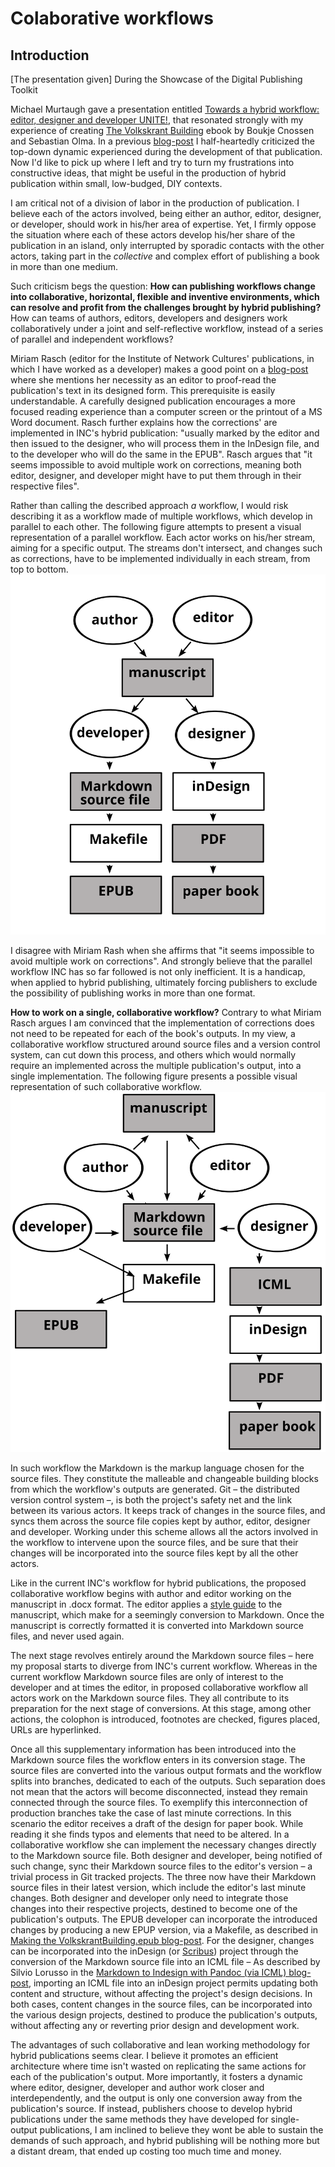 # Colaborative workflows

## Introduction
[The presentation given]
During the Showcase of the Digital Publishing Toolkit

Michael Murtaugh gave a presentation entitled [Towards a hybrid workflow: editor, designer and developer UNITE!](http://networkcultures.org/digitalpublishing/2014/11/30/towards-a-hybrid-workflow-editor-designer-and-developer-unite/), that resonated strongly with my experience of creating [The Volkskrant Building](http://networkcultures.org/blog/publication/the-volkskrant-building-manufacturing-difference-in-amsterdams-creative-city-boukje-cnossen-and-sebastian-olma/) ebook by Boukje Cnossen and Sebastian Olma. In a previous [blog-post](http://networkcultures.org/digitalpublishing/2014/11/23/making-the-volkskrantbuilding-epub/) I half-heartedly criticized the top-down dynamic experienced during the development of that publication. Now I'd like to pick up where I left and try to turn my frustrations into constructive ideas, that might be useful in the production of hybrid publication within small, low-budged, DIY contexts. 


I am critical not of a division of labor in the production of publication. I believe each of the actors involved, being either an author, editor, designer, or developer, should work in his/her area of expertise. Yet, I firmly oppose the situation where each of these actors develop his/her share of the publication in an island, only interrupted by sporadic contacts with the other actors, taking part in the *collective* and complex effort of publishing a book in more than one medium.


Such criticism begs the question: **How can publishing workflows change into collaborative, horizontal, flexible and inventive environments, which can resolve and profit from the challenges brought by hybrid publishing?** How can teams of authors, editors, developers and designers work collaboratively under a joint and self-reflective workflow, instead of a series of parallel and independent workflows?

Miriam Rasch (editor for the Institute of Network Cultures' publications, in which I have worked as a developer) makes a good point on a [blog-post](http://networkcultures.org/digitalpublishing/2014/10/28/how-to-handle-corrections-in-a-hybrid-workflow/) where she mentions her necessity as an editor to proof-read the publication's text in its designed form. This prerequisite is easily understandable. A carefully designed publication encourages a more focused reading experience than a computer screen or the printout of a MS Word document. Rasch further explains how the corrections' are implemented in INC's hybrid publication: "usually marked by the editor and then issued to the designer, who will process them in the InDesign file, and to the developer who will do the same in the EPUB". Rasch argues that "it seems impossible to avoid multiple work on corrections, meaning both editor, designer, and developer might have to put them through in their respective files".

Rather than calling the described approach *a* workflow, I would risk describing it as a workflow made of multiple workflows, which develop in parallel to each other. 
The following figure attempts to present a visual representation of a parallel workflow.
Each actor works on his/her stream, aiming for a specific output. The streams don't intersect, and changes such as corrections, have to be implemented individually in each stream, from top to bottom. 
![Parallel workflows](workflow_02.svg)


I disagree with Miriam Rash when she affirms that "it seems impossible to avoid multiple work on corrections".
And strongly believe that the parallel workflow INC has so far followed is not only inefficient. It is a handicap, when applied to hybrid publishing, ultimately forcing publishers to exclude the possibility of publishing works in more than one format.

<!-- When the introduction of corrections is reiterated for each of the publications output, both chances for error and time spend on implementation drastically increase. -->

**How to work on a single, collaborative workflow?**
Contrary to what Miriam Rasch argues I am convinced that the implementation of corrections does not need to be repeated for each of the book's outputs.
In my view, a collaborative workflow structured around source files and a version control system, can cut down this process, and others which would normally require an implemented across the multiple publication's output, into a single implementation.
The following figure presents a possible visual representation of such collaborative workflow.
![collaborative workflow](workflow_01.svg)

In such workflow the Markdown is the markup language chosen for the source files. They constitute the malleable and changeable building blocks from which the workflow's outputs are generated. Git &ndash; the distributed version control system &ndash;, is both the project's safety net and the link between its various actors. It keeps track of changes in the source files, and syncs them across the source file copies kept by author, editor, designer and developer.
Working under this scheme allows all the actors involved in the workflow to intervene upon the source files, and be sure that their changes will be incorporated into the source files kept by all the other actors.

Like in the current INC's workflow for hybrid publications, the proposed collaborative workflow begins with author and editor working on the manuscript in .docx format. The editor applies a [style guide](http://networkcultures.org/digitalpublishing/2014/10/21/style-guide-for-hybrid-publishing/) to the manuscript, which make for a seemingly conversion to Markdown. Once the manuscript is correctly formatted it is converted into Markdown source files, and never used again.

The next stage revolves entirely around the Markdown source files &ndash; here my proposal starts to diverge from INC's current workflow. Whereas in the current workflow Markdown source files are only of interest to the developer and at times the editor, in proposed collaborative workflow all actors work on the Markdown source files. They all contribute to its preparation for the next stage of conversions. At this stage, among other actions, the colophon is introduced, footnotes are checked, figures placed, URLs are hyperlinked.

Once all this supplementary information has been introduced into the Markdown source files the workflow enters in its conversion stage. The source files are converted into the various output formats and the workflow splits into branches, dedicated to each of the outputs.
Such separation does not mean that the actors will become disconnected, instead they remain connected through the source files. To exemplify this interconnection of production branches take the case of last minute corrections. In this scenario the editor receives a draft of the design for paper book.
While reading it she finds typos and elements that need to be altered. In a collaborative workflow she can implement the necessary changes directly to the Markdown source file. Both designer and developer, being notified of such change, sync their Markdown source files to the editor's version &ndash; a trivial process in Git tracked projects. The three now have their Markdown source files in their latest version, which include the editor's last minute changes. Both designer and developer only need to integrate those changes into their respective projects, destined to become one of the publication's outputs. The EPUB developer can incorporate the introduced changes by producing a new EPUP version, via a Makefile, as described in [Making the VolkskrantBuilding.epub blog-post](http://networkcultures.org/digitalpublishing/2014/11/23/making-the-volkskrantbuilding-epub/). For the designer, changes can be incorporated into the inDesign (or [Scribus](http://scribus.net/canvas/Scribus)) project through the conversion of the Markdown source file into an ICML file &ndash; As described by Silvio Lorusso in the [Markdown to Indesign with Pandoc (via ICML) blog-post](http://networkcultures.org/digitalpublishing/2014/10/08/markdown-to-indesign-with-pandoc-via-icml/), importing an ICML file into an inDesign project permits updating both content and structure, without affecting the project's design decisions. 
In both cases, content changes in the source files, can be incorporated into the various design projects, destined to produce the publication's outputs, without affecting any or reverting prior design and development work.


The advantages of such collaborative and lean working methodology for hybrid publications seems clear.
I believe it promotes an efficient architecture where time isn't wasted on replicating the same actions for each of the publication's output.
More importantly, it fosters a dynamic where editor, designer, developer and author work closer and interdependently, and the output is only one conversion away from the publication's source. 
If instead, publishers choose to develop hybrid publications under the same methods they have developed for single-output publications, I am inclined to believe they wont be able to sustain the demands of such approach, and hybrid publishing will be nothing more but a distant dream, that ended up costing too much time and money.
